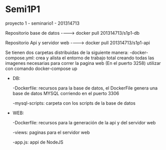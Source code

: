 # Semi1P1
proyecto 1 - seminario1 - 201314713

Repositorio base de datos      ---->  docker pull 201314713/s1p1-db




Repositorio Api y servidor web ---->  docker pull 201314713/s1p1-api




Se tienen dos carpetas distribuidas de la siguiente manera:
  -docker-compose.yml: 
    crea y alista el entorno de trabajo total creando todas las imagenes necesarias para correr la pagina      web (En el puerto 3258)
    utilizar con comando docker-compose up
    
  - DB: 
  
      -Dockerfile: recursos para la base de datos, el DockerFile genera una base de datos MYSQL corriendo en el puerto 3306
      
      
      -mysql-scripts: carpeta con los scripts de la base de datos
      
      
  - WEB:
  
      -Dockerfile: recursos para la generación de la api y del servidor web
      
      
      -views: paginas para el servidor web
      
      
      -app.js: appi de NodeJS
